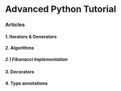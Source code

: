 # Advanced Python Tutorial
### Articles
#### 1. Iterators & Generators
#### 2. Algorithms
##### 2.1 Fibonacci Implementation
#### 3. Decorators
#### 4. Type annotations
